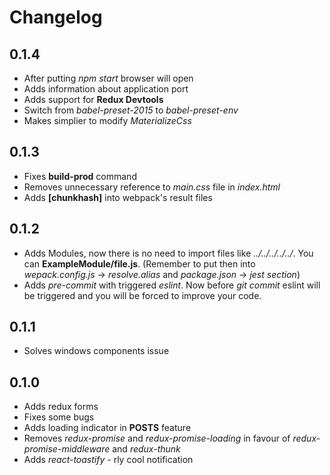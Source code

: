 # Changelog
## 0.1.4
+ After putting *npm start* browser will open
+ Adds information about application port
+ Adds support for **Redux Devtools**
+ Switch from *babel-preset-2015* to *babel-preset-env*
+ Makes simplier to modify *MaterializeCss*

## 0.1.3
+ Fixes **build-prod** command
+ Removes unnecessary reference to *main.css* file in *index.html*
+ Adds **[chunkhash]** into webpack's result files

## 0.1.2
+ Adds Modules, now there is no need to import files like *../../../../../*. You can **ExampleModule/file.js**. (Remember to put then into *wepack.config.js* -> *resolve.alias* and *package.json* -> *jest section*)
+ Adds *pre-commit* with triggered *eslint*. Now before *git commit* eslint will be triggered and you will be forced to improve your code.

## 0.1.1
+ Solves windows components issue

## 0.1.0
+ Adds redux forms
+ Fixes some bugs
+ Adds loading indicator in **POSTS** feature
+ Removes *redux-promise* and *redux-promise-loading* in favour of *redux-promise-middleware* and *redux-thunk*
+ Adds *react-toastify* - rly cool notification

